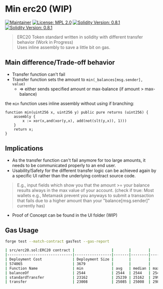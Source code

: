 # Min erc20 (WIP)
[![Maintainer](https://img.shields.io/badge/maintainer-Neotamandua-blue?style=flat-square)](https://github.com/Neotamandua/)
[![License: MPL 2.0](https://img.shields.io/badge/License-MPL_2.0-brightgreen.svg?style=flat-square)](https://github.com/Neotamandua/gas_efficient_erc20/blob/main/LICENSE)
[![Solidity Version: 0.8.1](https://img.shields.io/badge/Solidity-0.8.1-353535.svg?style=flat-square)](https://shields.io/)
[![Solidity Version: 0.8.1](https://img.shields.io/badge/Vyper-0.3.7-353535.svg?style=flat-square)](https://shields.io/)

> ERC20 Token standard written in solidity with different transfer behavior (Work in Progress) \
> Uses inline assembly to save a little bit on gas.

## Main difference/Trade-off behavior

- Transfer function can't fail
- Transfer function sets the amount to ``min(_balances[msg.sender], value)``
    - => either sends specified amount or max-balance (if amount > max-balance)

the ``min`` function uses inline assembly without using if branching:
```solidity
function min(uint256 x, uint256 y) public pure returns (uint256) {
    assembly {
        x := xor(x,and(xor(y,x), add(not(slt(y,x)), 1)))
    }
    return x;
}
```

## Implications
- As the transfer function can't fail anymore for too large amounts, it needs to be communicated properly to an end user.
- Usability/Safety for the different transfer logic can be achieved again by a specific UI rather than the underlying contract source code.
> E.g., input fields which show you that the amount >= your balance results always in the max value of your account. (check if true: Most wallets e.g., Metamask prevent you anyways to submit a transaction that fails due to a higher amount than your "balance[msg.sender]" currently has)

- Proof of Concept can be found in the UI folder (WIP)

## Gas Usage
```bash
forge test --match-contract gasTest --gas-report

| src/erc20.sol:ERC20 contract |                 |       |        |       |         |
|------------------------------|-----------------|-------|--------|-------|---------|
| Deployment Cost              | Deployment Size |       |        |       |         |
| 574065                       | 3679            |       |        |       |         |
| Function Name                | min             | avg   | median | max   | calls   |
| balanceOf                    | 2544            | 2544  | 2544   | 2544  | 2       |
| standardTransfer             | 23162           | 25239 | 25162  | 29962 | 36      |
| transfer                     | 23008           | 25085 | 25008  | 29808 | 36      |
```
